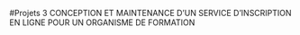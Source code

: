 #Projets 3
CONCEPTION ET MAINTENANCE D’UN SERVICE D’INSCRIPTION EN LIGNE POUR UN ORGANISME DE FORMATION
